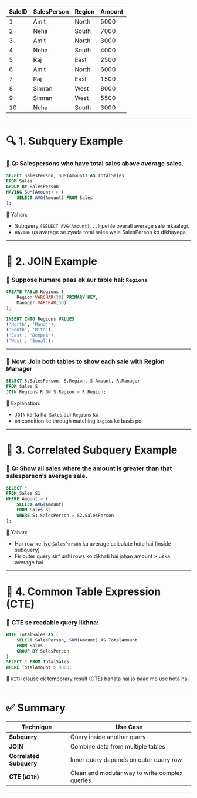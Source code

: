 

| SaleID | SalesPerson | Region | Amount |
| ------ | ----------- | ------ | ------ |
| 1      | Amit        | North  | 5000   |
| 2      | Neha        | South  | 7000   |
| 3      | Amit        | North  | 3000   |
| 4      | Neha        | South  | 4000   |
| 5      | Raj         | East   | 2500   |
| 6      | Amit        | North  | 6000   |
| 7      | Raj         | East   | 1500   |
| 8      | Simran      | West   | 8000   |
| 9      | Simran      | West   | 5500   |
| 10     | Neha        | South  | 3000   |

---

# 🔍 1. Subquery Example

### 🎯 Q: **Salespersons who have total sales above average sales.**

```sql
SELECT SalesPerson, SUM(Amount) AS TotalSales
FROM Sales
GROUP BY SalesPerson
HAVING SUM(Amount) > (
    SELECT AVG(Amount) FROM Sales
);
```

🧠 Yahan:

* Subquery `(SELECT AVG(Amount)...)` pehle overall average sale nikaalegi.
* `HAVING` us average se zyada total sales wale SalesPerson ko dikhayega.

---

# 🔗 2. JOIN Example

### 🎯 Suppose humare paas ek aur table hai: `Regions`

```sql
CREATE TABLE Regions (
    Region VARCHAR(30) PRIMARY KEY,
    Manager VARCHAR(50)
);

INSERT INTO Regions VALUES
('North', 'Manoj'),
('South', 'Rita'),
('East', 'Deepak'),
('West', 'Sonal');
```

---

### 🔄 Now: **Join both tables to show each sale with Region Manager**

```sql
SELECT S.SalesPerson, S.Region, S.Amount, R.Manager
FROM Sales S
JOIN Regions R ON S.Region = R.Region;
```

🧠 Explanation:

* `JOIN` karta hai `Sales` aur `Regions` ko
* `ON` condition ke through matching `Region` ke basis pe

---

# 🧪 3. Correlated Subquery Example

### 🎯 Q: **Show all sales where the amount is greater than that salesperson’s average sale.**

```sql
SELECT *
FROM Sales S1
WHERE Amount > (
    SELECT AVG(Amount)
    FROM Sales S2
    WHERE S1.SalesPerson = S2.SalesPerson
);
```

🧠 Yahan:

* Har row ke liye `SalesPerson` ka average calculate hota hai (inside subquery)
* Fir outer query sirf unhi rows ko dikhati hai jahan amount > uska average hai

---

# 🎯 4. Common Table Expression (CTE)

### 🔄 CTE se readable query likhna:

```sql
WITH TotalSales AS (
    SELECT SalesPerson, SUM(Amount) AS TotalAmount
    FROM Sales
    GROUP BY SalesPerson
)
SELECT * FROM TotalSales
WHERE TotalAmount > 9000;
```

🧠 `WITH` clause ek temporary result (CTE) banata hai jo baad me use hota hai.

---

# ✅ Summary

| Technique               | Use Case                                       |
| ----------------------- | ---------------------------------------------- |
| **Subquery**            | Query inside another query                     |
| **JOIN**                | Combine data from multiple tables              |
| **Correlated Subquery** | Inner query depends on outer query row         |
| **CTE (`WITH`)**        | Clean and modular way to write complex queries |

---


